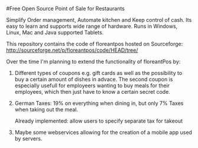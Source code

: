 #Free Open Source Point of Sale for Restaurants

Simplify Order management, Automate kitchen and Keep control of cash. Its easy to learn and supports wide range of hardware. Runs in Windows, Linux, Mac and Java supported Tablets.


This repository contains the code of floreantpos hosted on Sourceforge: http://sourceforge.net/p/floreantpos/code/HEAD/tree/

Over the time I'm planning to extend the functionality of floreantPos by:

1) Different types of coupons e.g. gift cards as well as the possibility to buy a certain amount of dishes in advace. The second coupon is especially usefull for employeers wanting to buy meals for their employees, which then just have to know a certain secret code.

2) German Taxes: 
	19% on everything when dining in, but only 7% Taxes when taking out the meal.
	
	Already implemented: allow users to specify separate tax for takeout

3) Maybe some webservices allowing for the creation of a mobile app used by servers.



